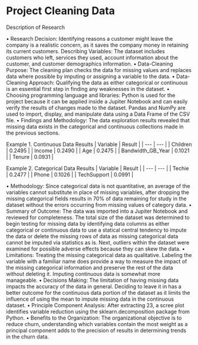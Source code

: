 # Project Cleaning Data


Description of Research

•	Research Decision: Identifying reasons a customer might leave the company is a realistic concern, as it saves the company money in retaining its current customers. Describing Variables: The dataset includes customers who left, services they used, account information about the customer, and customer demographics information. 
•	Data-Cleaning Purpose: The cleaning plan checks the data for missing values and replaces data where possible by imputing or assigning a variable to the data. 
•	Data-Cleaning Approach: Qualifying the data as either categorical or continuous is an essential first step in finding any weaknesses in the dataset. 
•	Choosing programming language and libraries: Python is used for the project because it can be applied inside a Jupiter Notebook and can easily verify the results of changes made to the dataset. Pandas and NumPy are used to import, display, and manipulate data using a Data Frame of the CSV file. 
•	Findings and Methodology: The data exploration results revealed that missing data exists in the categorical and continuous collections made in the previous sections.

  Example 1. Continuous Data Results
  | Variable | Result | 
  | --- | --- |
  | Children | 0.2495 |
  | Income | 0.2490 |
  | Age | 0.2475 |
  | Bandwidth_GB_Year | 0.1021 |
  | Tenure | 0.0931 |


  Example 2. Categorical Data Results
  | Variable | Result | 
  | --- | --- |
  | Techie | 0.2477 |
  | Phone | 0.1026 |
  | TechSupport | 0.0991 |

•	Methodology: Since categorical data is not quantitative, an average of the variables cannot substitute in place of missing variables, after dropping the missing categorical fields results in 70% of data remaining for study in the dataset without the errors occurring from missing values of category data. 
•	Summary of Outcome: The data was imported into a Jupiter Notebook and reviewed for completeness. The total size of the dataset was determined to begin testing for missing data by identifying data columns as either categorical or continuous data to use a statical central tendency to impute the data or delete the missing rows of data as missing categorical data cannot be imputed via statistics as is. Next, outliers within the dataset were examined for possible adverse effects because they can skew the data. 
•	Limitations: Treating the missing categorical data as qualitative. Labeling the variable with a familiar name does provide a way to measure the impact of the missing categorical information and preserve the rest of the data without deleting it. Imputing continuous data is somewhat more manageable.
•	Decisions Making: The limitation of having missing data impacts the accuracy of the data in general. Deciding to leave it in has a better outcome for the continuous data portion of the dataset as it limits the influence of using the mean to impute missing data in the continuous dataset.
•	Principle Component Analysis: After extracting 23, a scree plot identifies variable reduction using the sklearn.decomposition package from Python.
•	Benefits to the Organization: The organizational objective is to reduce churn, understanding which variables contain the most weight as a principal component adds to the precision of results in determining trends in the churn data. 

